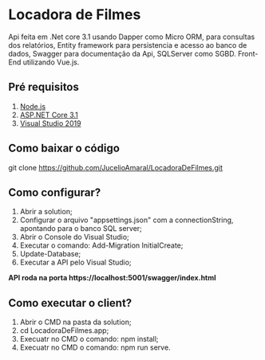 # Locadora de Filmes

Api feita em .Net core 3.1 usando Dapper como Micro ORM, para consultas dos relatórios, Entity framework para persistencia e acesso ao banco de dados,
Swagger para documentação da Api, SQLServer como SGBD.
Front-End utilizando Vue.js.

## Pré requisitos

1. [Node.js](https://nodejs.org/en/download/)
2. [ASP.NET Core 3.1](https://dotnet.microsoft.com/download/dotnet-core/3.1)
3. [Visual Studio 2019](https://visualstudio.microsoft.com/pt-br/vs/)

## Como baixar o código

git clone https://github.com/JucelioAmaral/LocadoraDeFilmes.git

## Como configurar?

1. Abrir a solution;
2. Configurar o arquivo "appsettings.json" com a connectionString, apontando para o banco SQL server;
3. Abrir o Console do Visual Studio;
4. Executar o comando: Add-Migration InitialCreate;
5. Update-Database;
6. Executar a API pelo Visual Studio;

**API roda na porta https://localhost:5001/swagger/index.html**

## Como executar o client?

1. Abrir o CMD na pasta da solution;
2. cd LocadoraDeFilmes.app;
3. Execuatr no CMD o comando: npm install;
4. Execuatr no CMD o comando: npm run serve.

